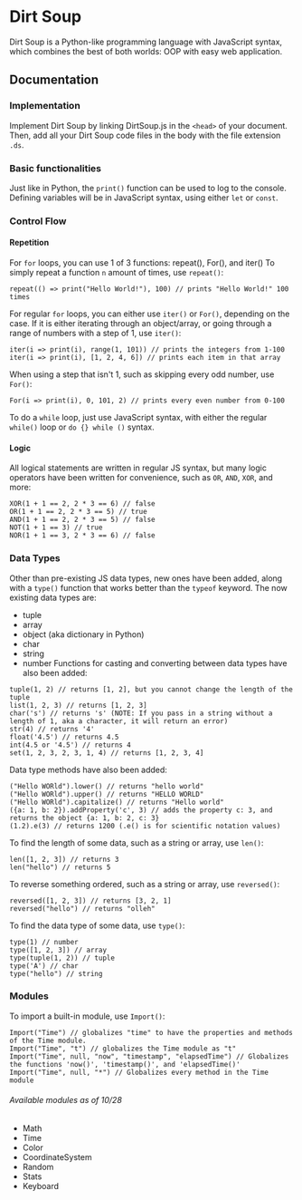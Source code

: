 # Dirt Soup
Dirt Soup is a Python-like programming language with JavaScript syntax, which combines the best of both worlds: OOP with easy web application.

## Documentation
### Implementation
Implement Dirt Soup by linking DirtSoup.js in the `<head>` of your document.
Then, add all your Dirt Soup code files in the body with the file extension `.ds`.

### Basic functionalities
Just like in Python, the `print()` function can be used to log to the console.
Defining variables will be in JavaScript syntax, using either `let` or `const`.

### Control Flow
#### Repetition
For `for` loops, you can use 1 of 3 functions: repeat(), For(), and iter()
To simply repeat a function `n` amount of times, use `repeat()`:
```
repeat(() => print("Hello World!"), 100) // prints "Hello World!" 100 times
```
For regular `for` loops, you can either use `iter()` or `For()`, depending on the case. If it is either iterating through an object/array, or going through a range of numbers with a step of 1, use `iter()`:
```
iter(i => print(i), range(1, 101)) // prints the integers from 1-100
iter(i => print(i), [1, 2, 4, 6]) // prints each item in that array
```
When using a step that isn't 1, such as skipping every odd number, use `For()`:
```
For(i => print(i), 0, 101, 2) // prints every even number from 0-100
```

To do a `while` loop, just use JavaScript syntax, with either the regular `while()` loop or `do {} while ()` syntax.

#### Logic
All logical statements are written in regular JS syntax, but many logic operators have been written for convenience, such as `OR`, `AND`, `XOR`, and more:
```
XOR(1 + 1 == 2, 2 * 3 == 6) // false
OR(1 + 1 == 2, 2 * 3 == 5) // true
AND(1 + 1 == 2, 2 * 3 == 5) // false
NOT(1 + 1 == 3) // true
NOR(1 + 1 == 3, 2 * 3 == 6) // false
```

### Data Types
Other than pre-existing JS data types, new ones have been added, along with a `type()` function that works better than the `typeof` keyword.
The now existing data types are:
- tuple
- array
- object (aka dictionary in Python)
- char
- string
- number
Functions for casting and converting between data types have also been added:
```
tuple(1, 2) // returns [1, 2], but you cannot change the length of the tuple
list(1, 2, 3) // returns [1, 2, 3]
char('s') // returns 's' (NOTE: If you pass in a string without a length of 1, aka a character, it will return an error)
str(4) // returns '4'
float('4.5') // returns 4.5
int(4.5 or '4.5') // returns 4
set(1, 2, 3, 2, 3, 1, 4) // returns [1, 2, 3, 4]
```
Data type methods have also been added:
```
("Hello WORld").lower() // returns "hello world"
("Hello WORld").upper() // returns "HELLO WORLD"
("Hello WORld").capitalize() // returns "Hello world"
({a: 1, b: 2}).addProperty('c', 3) // adds the property c: 3, and returns the object {a: 1, b: 2, c: 3}
(1.2).e(3) // returns 1200 (.e() is for scientific notation values)
```
To find the length of some data, such as a string or array, use `len()`:
```
len([1, 2, 3]) // returns 3
len("hello") // returns 5
```
To reverse something ordered, such as a string or array, use `reversed()`:
```
reversed([1, 2, 3]) // returns [3, 2, 1]
reversed("hello") // returns "olleh"
```
To find the data type of some data, use `type()`:
```
type(1) // number
type([1, 2, 3]) // array
type(tuple(1, 2)) // tuple
type('A') // char
type("hello") // string
```

### Modules
To import a built-in module, use `Import()`:
```
Import("Time") // globalizes "time" to have the properties and methods of the Time module.
Import("Time", "t") // globalizes the Time module as "t"
Import("Time", null, "now", "timestamp", "elapsedTime") // Globalizes the functions 'now()', 'timestamp()', and 'elapsedTime()'
Import("Time", null, "*") // Globalizes every method in the Time module
```
###### Available modules as of 10/28
- Math
- Time
- Color
- CoordinateSystem
- Random
- Stats
- Keyboard
